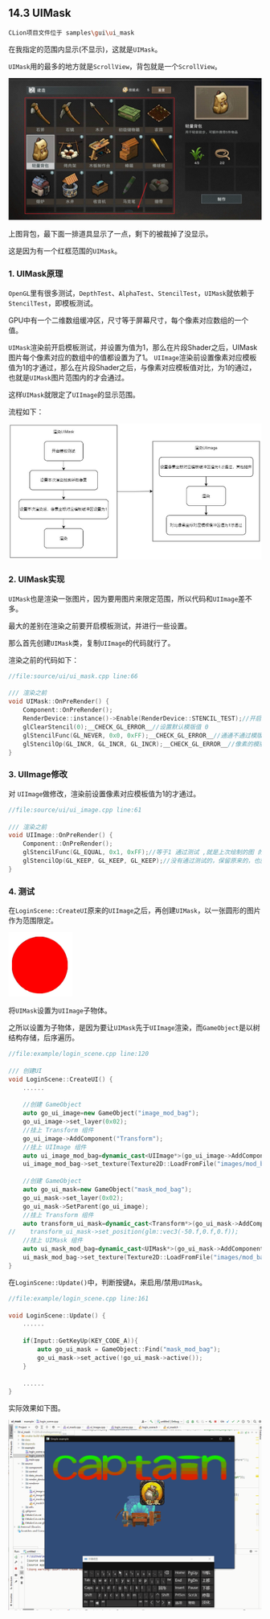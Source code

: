 ## 14.3 UIMask

```bash
CLion项目文件位于 samples\gui\ui_mask
```

在我指定的范围内显示(不显示)，这就是`UIMask`。

`UIMask`用的最多的地方就是`ScrollView`，背包就是一个`ScrollView`。

![](../../imgs/gui/ui_mask/game_bag_scrollview.jpg)

上图背包，最下面一排道具显示了一点，剩下的被裁掉了没显示。

这是因为有一个红框范围的`UIMask`。

### 1. UIMask原理

`OpenGL`里有很多测试，`DepthTest`、`AlphaTest`、`StencilTest`，`UIMask`就依赖于`StencilTest`，即模板测试。

GPU中有一个二维数组缓冲区，尺寸等于屏幕尺寸，每个像素对应数组的一个值。

`UIMask`渲染前开启模板测试，并设置为值为1，那么在片段Shader之后，UIMask图片每个像素对应的数组中的值都设置为了1。
`UIImage`渲染前设置像素对应模板值为1的才通过，那么在片段Shader之后，与像素对应模板值对比，为1的通过，也就是`UIMask`图片范围内的才会通过。

这样`UIMask`就限定了`UIImage`的显示范围。

流程如下：

![](../../imgs/gui/ui_mask/uimask_flow.jpg)

### 2. UIMask实现

`UIMask`也是渲染一张图片，因为要用图片来限定范围，所以代码和`UIImage`差不多。

最大的差别在渲染之前要开启模板测试，并进行一些设置。

那么首先创建`UIMask`类，复制`UIImage`的代码就行了。

渲染之前的代码如下：

```c++
//file:source/ui/ui_mask.cpp line:66

/// 渲染之前
void UIMask::OnPreRender() {
    Component::OnPreRender();
    RenderDevice::instance()->Enable(RenderDevice::STENCIL_TEST);//开启模版测试
    glClearStencil(0);__CHECK_GL_ERROR__//设置默认模版值 0
    glStencilFunc(GL_NEVER, 0x0, 0xFF);__CHECK_GL_ERROR__//通通不通过模版测试。
    glStencilOp(GL_INCR, GL_INCR, GL_INCR);__CHECK_GL_ERROR__//像素的模版值 0+1 = 1
}
```

### 3. UIImage修改

对 `UIImage`做修改，渲染前设置像素对应模板值为1的才通过。

```c++
//file:source/ui/ui_image.cpp line:61

/// 渲染之前
void UIImage::OnPreRender() {
    Component::OnPreRender();
    glStencilFunc(GL_EQUAL, 0x1, 0xFF);//等于1 通过测试 ,就是上次绘制的图 的范围 才通过测试。
    glStencilOp(GL_KEEP, GL_KEEP, GL_KEEP);//没有通过测试的，保留原来的，也就是保留上一次的值。
}
```

### 4. 测试

在`LoginScene::CreateUI`原来的`UIImage`之后，再创建`UIMask`，以一张圆形的图片作为范围限定。

![](../../imgs/gui/ui_mask/mod_bag_mask.png)

将`UIMask`设置为`UIImage`子物体。

之所以设置为子物体，是因为要让`UIMask`先于`UIImage`渲染，而`GameObject`是以树结构存储，后序遍历。

```c++
//file:example/login_scene.cpp line:120

/// 创建UI
void LoginScene::CreateUI() {
    ......

    //创建 GameObject
    auto go_ui_image=new GameObject("image_mod_bag");
    go_ui_image->set_layer(0x02);
    //挂上 Transform 组件
    go_ui_image->AddComponent("Transform");
    //挂上 UIImage 组件
    auto ui_image_mod_bag=dynamic_cast<UIImage*>(go_ui_image->AddComponent("UIImage"));
    ui_image_mod_bag->set_texture(Texture2D::LoadFromFile("images/mod_bag.cpt"));

    //创建 GameObject
    auto go_ui_mask=new GameObject("mask_mod_bag");
    go_ui_mask->set_layer(0x02);
    go_ui_mask->SetParent(go_ui_image);
    //挂上 Transform 组件
    auto transform_ui_mask=dynamic_cast<Transform*>(go_ui_mask->AddComponent("Transform"));
//    transform_ui_mask->set_position(glm::vec3(-50.f,0.f,0.f));
    //挂上 UIMask 组件
    auto ui_mask_mod_bag=dynamic_cast<UIMask*>(go_ui_mask->AddComponent("UIMask"));
    ui_mask_mod_bag->set_texture(Texture2D::LoadFromFile("images/mod_bag_mask.cpt"));
}
```

在`LoginScene::Update()`中，判断按键`A`，来启用/禁用`UIMask`。

```c++
//file:example/login_scene.cpp line:161

void LoginScene::Update() {
    ......

    if(Input::GetKeyUp(KEY_CODE_A)){
        auto go_ui_mask = GameObject::Find("mask_mod_bag");
        go_ui_mask->set_active(!go_ui_mask->active());
    }

    ......
}
```

实际效果如下图。

![](../../imgs/gui/ui_mask/ui_mask_ok.gif)